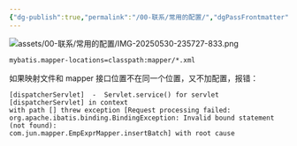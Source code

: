 ```yaml
---
{"dg-publish":true,"permalink":"/00-联系/常用的配置/","dgPassFrontmatter":true}
---
```




![assets/00-联系/常用的配置/IMG-20250530-235727-833.png](/img/user/assets/00-%E8%81%94%E7%B3%BB/%E5%B8%B8%E7%94%A8%E7%9A%84%E9%85%8D%E7%BD%AE/IMG-20250530-235727-833.png)

```xml
mybatis.mapper-locations=classpath:mapper/*.xml
```

如果映射文件和 mapper 接口位置不在同一个位置，又不加配置，报错：
```log
[dispatcherServlet]  -  Servlet.service() for servlet [dispatcherServlet] in context 
with path [] threw exception [Request processing failed: 
org.apache.ibatis.binding.BindingException: Invalid bound statement (not found): 
com.jun.mapper.EmpExprMapper.insertBatch] with root cause
```